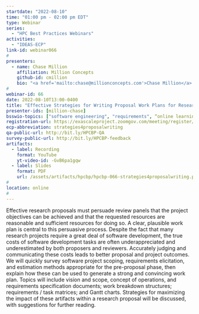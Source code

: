```yaml
---
startdate: "2022-08-10"
time: "01:00 pm - 02:00 pm EDT"
type: Webinar
series:
  - "HPC Best Practices Webinars"
activities:
  - "IDEAS-ECP"
link-id: webinar066
#
presenters:
  - name: Chase Million
    affiliation: Million Concepts
    github-id: cmillion
    bio: "<a href='mailto:chase@millionconcepts.com'>Chase Million</a> is the founder and CEO of <a href='https://www.millionconcepts.com'>Million Concepts</a>, a company that provides research software engineering and research support services, primarily in the fields of planetary science and astronomy. Chase has almost 20 years of domain experience. He has written mission support software for a number of NASA missions, including the most recent four Mars rovers and the Galaxy Evolution Explorer (GALEX) space telescope. He has spent ten years as a software project manager, including serving as PI on multiple software-heavy, grant-funded projects. He is a founding member of the OpenPlanetary Foundation, and known as an advocate for open source software, open data, and high-quality research software / data archiving. He is also one of the 2021 Better Scientific Software fellows."
#
webinar-id: 66
date: 2022-08-10T13:00-0400
title: "Effective Strategies for Writing Proposal Work Plans for Research Software"
presenter-ids: [million-chase]
bsswio-topics: ["software engineering", "requirements", “online learning”]
registration-url: https://exascaleproject.zoomgov.com/meeting/register/vJIscumurj4jGfrT7IlFCpoaIwQhXTbWWNk
ecp-abbreviation: strategies4proposalwriting
qa-public-url: http://bit.ly/HPCBP-QA
survey-public-url: http://bit.ly/HPCBP-feedback
artifacts:
  - label: Recording
    format: YouTube
    yt-video-id: -GvB6pa1gqw
  - label: Slides
    format: PDF
    url: /assets/artifacts/hpcbp/hpcbp-066-strategies4proposalwriting.pdf
#
location: online
#
---
```

Effective research proposals must persuade review panels that the project objectives can be achieved and that the requested resources are reasonable and sufficient resources for doing so. A clear, plausible work plan is central to this persuasive process. Despite the fact that many research projects require a great deal of software development, the true costs of software development tasks are often underappreciated and underestimated by both proposers and reviewers. Accurately judging and communicating these costs leads to better proposal and project outcomes. We will quickly survey software project scoping, requirements elicitation, and estimation methods appropriate for the pre-proposal phase, then explain how these can be used to generate a strong and convincing work plan. Topics will include vision and scope, concept of operations, and requirements specification documents; work breakdown structures; requirements / task matrices; and Gantt charts. Strategies for maximizing the impact of these artifacts within a research proposal will be discussed, with suggestions for further reading.
